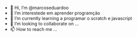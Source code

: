 - 👋 Hi, I’m @marcoseduardoo
- 👀 I’m interestede em aprender programção
- 🌱 I’m currently learning  a programar o scratch e javascript
- 💞️ I’m looking to collaborate on ...
- 📫 How to reach me ...

<!---
marcoseduardoo/marcoseduardoo is a ✨ special ✨ repository because its `README.md` (this file) appears on your GitHub profile.
You can click the Preview link to take a look at your changes.
--->
